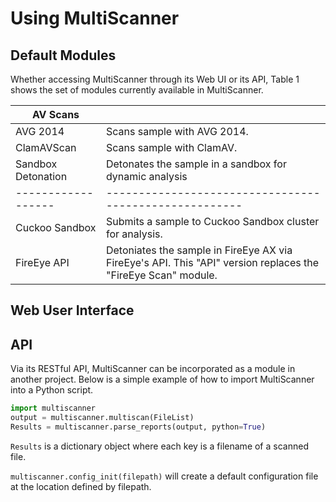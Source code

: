 Using MultiScanner
==================

Default Modules
---------------
Whether accessing MultiScanner through its Web UI or its API, Table 1 shows the set of modules currently available in MultiScanner.

| AV Scans |   |
| -------- | - |
| AVG 2014 | Scans sample with AVG 2014.|
| ClamAVScan | Scans sample with ClamAV.|
| Sandbox Detonation | Detonates the sample in a sandbox for dynamic analysis |
| ------------------ | ------------------------------------------------------ |
| Cuckoo Sandbox | Submits a sample to Cuckoo Sandbox cluster for analysis.|
| FireEye API | Detoniates the sample in FireEye AX via FireEye's API. This "API" version replaces the "FireEye Scan" module.|

Web User Interface
------------------

API
---
Via its RESTful API, MultiScanner can be incorporated as a module in another project. Below is a simple example of how to import MultiScanner into a Python script.

``` python
import multiscanner
output = multiscanner.multiscan(FileList)
Results = multiscanner.parse_reports(output, python=True)
```

```Results``` is a dictionary object where each key is a filename of a scanned file.

```multiscanner.config_init(filepath)``` will create a default configuration file at
the location defined by filepath.